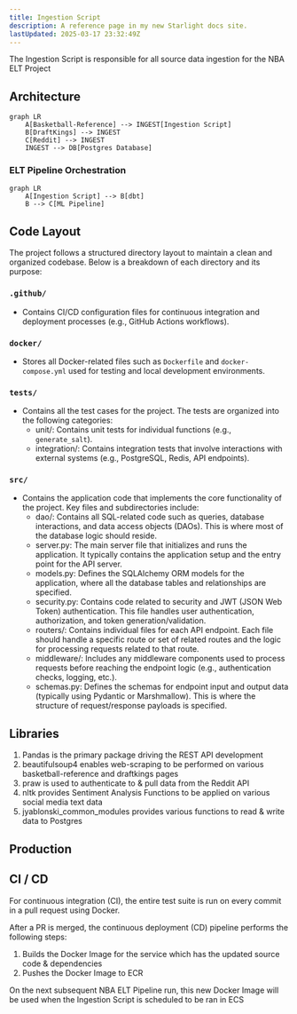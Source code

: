 ```yaml
---
title: Ingestion Script
description: A reference page in my new Starlight docs site.
lastUpdated: 2025-03-17 23:32:49Z
---
```


The Ingestion Script is responsible for all source data ingestion for the NBA ELT Project

## Architecture

``` mermaid
graph LR
    A[Basketball-Reference] --> INGEST[Ingestion Script]
    B[DraftKings] --> INGEST
    C[Reddit] --> INGEST
    INGEST --> DB[Postgres Database]

```

### ELT Pipeline Orchestration
``` mermaid
graph LR
    A[Ingestion Script] --> B[dbt]
    B --> C[ML Pipeline]
```

## Code Layout

The project follows a structured directory layout to maintain a clean and organized codebase. Below is a breakdown of each directory and its purpose:

### `.github/`
- Contains CI/CD configuration files for continuous integration and deployment processes (e.g., GitHub Actions workflows).

### `docker/`
- Stores all Docker-related files such as `Dockerfile` and `docker-compose.yml` used for testing and local development environments.

### `tests/`
- Contains all the test cases for the project. The tests are organized into the following categories:
  - unit/: Contains unit tests for individual functions (e.g., `generate_salt`).
  - integration/: Contains integration tests that involve interactions with external systems (e.g., PostgreSQL, Redis, API endpoints).

### `src/`
- Contains the application code that implements the core functionality of the project. Key files and subdirectories include:
  - dao/: Contains all SQL-related code such as queries, database interactions, and data access objects (DAOs). This is where most of the database logic should reside.
  - server.py: The main server file that initializes and runs the application. It typically contains the application setup and the entry point for the API server.
  - models.py: Defines the SQLAlchemy ORM models for the application, where all the database tables and relationships are specified.
  - security.py: Contains code related to security and JWT (JSON Web Token) authentication. This file handles user authentication, authorization, and token generation/validation.
  - routers/: Contains individual files for each API endpoint. Each file should handle a specific route or set of related routes and the logic for processing requests related to that route.
  - middleware/: Includes any middleware components used to process requests before reaching the endpoint logic (e.g., authentication checks, logging, etc.).
  - schemas.py: Defines the schemas for endpoint input and output data (typically using Pydantic or Marshmallow). This is where the structure of request/response payloads is specified.


## Libraries

1. Pandas is the primary package driving the REST API development
2. beautifulsoup4 enables web-scraping to be performed on various basketball-reference and draftkings pages
3. praw is used to authenticate to & pull data from the Reddit API
4. nltk provides Sentiment Analysis Functions to be applied on various social media text data
5. jyablonski_common_modules provides various functions to read & write data to Postgres

## Production



## CI / CD

For continuous integration (CI), the entire test suite is run on every commit in a pull request using Docker.

After a PR is merged, the continuous deployment (CD) pipeline performs the following steps:

1. Builds the Docker Image for the service which has the updated source code & dependencies
2. Pushes the Docker Image to ECR

On the next subsequent NBA ELT Pipeline run, this new Docker Image will be used when the Ingestion Script is scheduled to be ran in ECS
